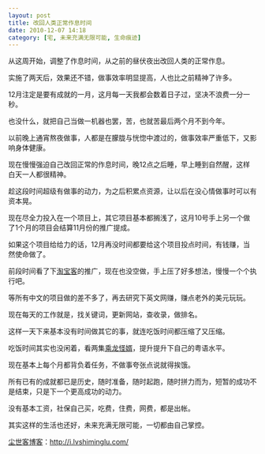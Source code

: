```yaml
---
layout: post
title: 改回人类正常作息时间
date: 2010-12-07 14:18
category: [宅, 未来充满无限可能, 生命痕迹]
---
```

从这周开始，调整了作息时间，从之前的昼伏夜出改回人类的正常作息。

实施了两天后，效果还不错，做事效率明显提高，人也比之前精神了许多。

12月注定是要有成就的一月，这月每一天我都会数着日子过，坚决不浪费一分一秒。

也没什么，就把自己当做一机器也罢，苦，也就苦最后两个月不到今年。

以前晚上通宵熬夜做事，人都是在朦胧与恍惚中渡过的，做事效率严重低下，又影响身体健康。

现在慢慢强迫自己改回正常的作息时间，晚12点之后睡，早上睡到自然醒，这样白天一人都很精神。

趁这段时间超级有做事的动力，为之后积累点资源，让以后在没心情做事时可以有资本晃。

现在尽全力投入在一个项目上，其它项目基本都搁浅了，这月10号手上另一个做了1个月的项目会结算11月份的推广提成。

如果这个项目给给力的话，12月再没时间都要给这个项目投点时间，有钱赚，当然使命做了。

前段时间看了下<a href="http://i.lvshiminglu.com/tag/%E5%A6%82%E4%BD%95%E6%88%90%E4%B8%BA%E6%B7%98%E5%AE%9D%E5%AE%A2" target="_blank">淘宝客</a>的推广，现在也没空做，手上压了好多想法，慢慢一个个执行吧。

等所有中文的项目做的差不多了，再去研究下英文网赚，赚点老外的美元玩玩。

现在每天的工作就是，找关键词，更新网站，查收录，做排名。

这样一天下来基本没有时间做其它的事，就连吃饭时间都压缩了又压缩。

吃饭时间其实也没闲着，看两集<a href="http://i.lvshiminglu.com/tag/%E4%B9%98%E9%BE%99%E6%80%AA%E5%A9%BF4%E7%B2%A4%E8%AF%AD" target="_blank">乘龙怪婿</a>，提升提升下自己的粤语水平。

现在基本上每个月都背负着任务，不做事夸张点说就得挨饿。

所有已有的成就都已是历史，随时准备，随时起跑，随时拼力而为，短暂的成功不是结束，只是下一个更高成功的动力。

没有基本工资，社保自己买，吃费，住费，网费，都是出帐。

其实这样的生活也还好，未来充满无限可能，一切都由自己掌控。 

<a href="http://i.lvshiminglu.com/">尘世客博客</a>：<a href="http://i.lvshiminglu.com/">http://i.lvshiminglu.com/</a>

